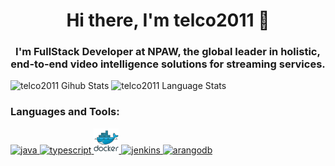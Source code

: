 <h1 align="center">Hi there, I'm telco2011 👋</h1>
<h3 align="center">I'm FullStack Developer at NPAW, the global leader in holistic, end-to-end video intelligence solutions for streaming services.</h3>

![telco2011 Gihub Stats](https://github-readme-stats.vercel.app/api?username=telco2011&show_icons=true&include_all_commits=true&theme=dark)
![telco2011 Language Stats](https://github-readme-stats.vercel.app/api/top-langs/?username=telco2011&layout=compact&theme=dark)

<h3 align="left">Languages and Tools:</h3>
<p align="left">
  <a href="https://www.java.com/es/" target="_blank" rel="noreferrer">
    <img src="https://cdn.jsdelivr.net/gh/devicons/devicon/icons/java/java-original-wordmark.svg" alt="java" width="40" height="40"/>
  </a>
  <a href="https://www.typescriptlang.org/" target="_blank" rel="noreferrer">
    <img src="https://cdn.jsdelivr.net/gh/devicons/devicon/icons/typescript/typescript-original.svg" alt="typescript" width="40" height="40"/>
  </a>
  <a href="https://www.docker.com/" target="_blank" rel="noreferrer">
    <img src="https://raw.githubusercontent.com/devicons/devicon/master/icons/docker/docker-original-wordmark.svg" alt="docker" width="40" height="40"/>
  </a>
  <a href="https://www.jenkins.io" target="_blank" rel="noreferrer">
    <img src="https://www.vectorlogo.zone/logos/jenkins/jenkins-icon.svg" alt="jenkins" width="40" height="40"/>
  </a>
  <a href="https://arangodb.com/" target="_blank" rel="noreferrer">
    <img src="https://usarangodb.wpengine.com/wp-content/uploads/2023/07/logo.png" alt="arangodb" width="120" height="40"/>
  </a>
</p>
